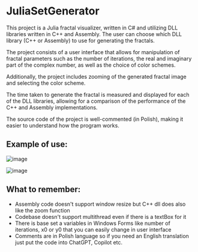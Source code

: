 # JuliaSetGenerator
This project is a Julia fractal visualizer, written in C# and utilizing DLL libraries written in C++ and Assembly. The user can choose which DLL library (C++ or Assembly) to use for generating the fractals.

The project consists of a user interface that allows for manipulation of fractal parameters such as the number of iterations, the real and imaginary part of the complex number, as well as the choice of color schemes.

Additionally, the project includes zooming of the generated fractal image and selecting the color scheme.

The time taken to generate the fractal is measured and displayed for each of the DLL libraries, allowing for a comparison of the performance of the C++ and Assembly implementations.

The source code of the project is well-commented (in Polish), making it easier to understand how the program works.


## Example of use: 

![image](https://github.com/rosarz/JuliaSetGenerator/assets/40793013/c3f2c2bb-5a96-46ff-a4c6-29169cedfe1b)

![image](https://github.com/rosarz/JuliaSetGenerator/assets/40793013/d683811a-274d-4858-a104-d590ef65fc96)


## **What to remember:**
- Assembly code doesn't support window resize but C++ dll does also like the zoom function
- Codebase doesn't support multithread even if there is a textBox for it
- There is base set a variables in Windows Forms like number of iterations, x0 or y0 that you can easily change in user interface 
- Comments are in Polish language so if you need an English translation just put the code into ChatGPT, Copilot etc. 

